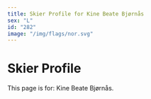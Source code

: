 ```yaml
---
title: Skier Profile for Kine Beate Bjørnås
sex: "L"
id: "282"
image: "/img/flags/nor.svg" 
---
```


# Skier Profile

This page is for: Kine Beate Bjørnås.
    